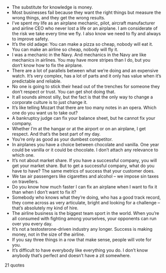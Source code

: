 - The substitute for knowledge is money.
 - Most businesses fail because they want the right things but measure the wrong things, and they get the wrong results.
 - I’ve spent my life as an airplane mechanic, pilot, aircraft manufacturer and airline CEO who never lost a life or an airplane. I am considerate of the risk we take every time we fly. I also know we need to fly and always to improve safety.
 - It’s the old adage: You can make a pizza so cheap, nobody will eat it. You can make an airline so cheap, nobody will fly it.
 - I was a mechanic in the Navy. And mechanics in the Navy are like mechanics in airlines. You may have more stripes than I do, but you don’t know how to fix the airplane.
 - There are a lot of parallels between what we’re doing and an expensive watch. It’s very complex, has a lot of parts and it only has value when it’s predictable and reliable.
 - No one is going to stick their head out of the trenches for someone they don’t respect or trust. You can get shot doing that.
 - It all sounds almost silly, but the fact is that the only way to change a corporate culture is to just change it.
 - It’s like telling Mozart that there are too many notes in an opera. Which one do you want us to take out?
 - A bankruptcy judge can fix your balance sheet, but he cannot fix your company.
 - Whether I’m at the hangar or at the airport or on an airplane, I get respect. And that’s the best part of my day.
 - You’re only as good as your dumbest competitor.
 - In airplanes you have a choice between chocolate and vanilla. One year could be vanilla or it could be chocolate. I don’t attach any relevance to which one.
 - It’s not about market share. If you have a successful company, you will get your market share. But to get a successful company, what do you have to have? The same metrics of success that your customer does.
 - We tax air passengers like cigarettes and alcohol – we impose sin taxes on travellers.
 - Do you know how much faster I can fix an airplane when I want to fix it than when I don’t want to fix it?
 - Somebody who knows what they’re doing, who has a good track record, they come across as very articulate, bright and looking for a challenge – that’s absolutely my kind of hire.
 - The airline business is the biggest team sport in the world. When you’re all consumed with fighting among yourselves, your opponents can run over you every day.
 - It’s not a testosterone-driven industry any longer. Success is making money, not in the size of the airline.
 - If you say three things in a row that make sense, people will vote for you.
 - It’s difficult to have everybody like everything you do. I don’t know anybody that’s perfect and doesn’t have a zit somewhere.

21 quotes